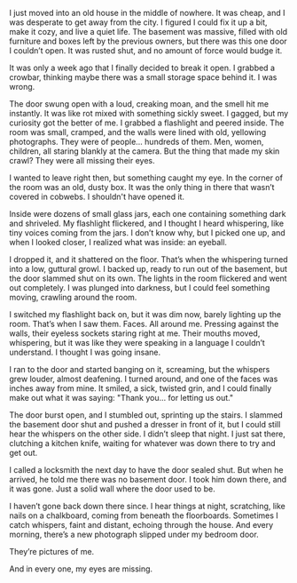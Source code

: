 
I just moved into an old house in the middle of nowhere. It was cheap, and I was desperate to get away from the city. I figured I could fix it up a bit, make it cozy, and live a quiet life. The basement was massive, filled with old furniture and boxes left by the previous owners, but there was this one door I couldn’t open. It was rusted shut, and no amount of force would budge it.

It was only a week ago that I finally decided to break it open. I grabbed a crowbar, thinking maybe there was a small storage space behind it. I was wrong.

The door swung open with a loud, creaking moan, and the smell hit me instantly. It was like rot mixed with something sickly sweet. I gagged, but my curiosity got the better of me. I grabbed a flashlight and peered inside. The room was small, cramped, and the walls were lined with old, yellowing photographs. They were of people… hundreds of them. Men, women, children, all staring blankly at the camera. But the thing that made my skin crawl? They were all missing their eyes.

I wanted to leave right then, but something caught my eye. In the corner of the room was an old, dusty box. It was the only thing in there that wasn’t covered in cobwebs. I shouldn't have opened it.

Inside were dozens of small glass jars, each one containing something dark and shriveled. My flashlight flickered, and I thought I heard whispering, like tiny voices coming from the jars. I don’t know why, but I picked one up, and when I looked closer, I realized what was inside: an eyeball.

I dropped it, and it shattered on the floor. That’s when the whispering turned into a low, guttural growl. I backed up, ready to run out of the basement, but the door slammed shut on its own. The lights in the room flickered and went out completely. I was plunged into darkness, but I could feel something moving, crawling around the room.

I switched my flashlight back on, but it was dim now, barely lighting up the room. That’s when I saw them. Faces. All around me. Pressing against the walls, their eyeless sockets staring right at me. Their mouths moved, whispering, but it was like they were speaking in a language I couldn’t understand. I thought I was going insane.

I ran to the door and started banging on it, screaming, but the whispers grew louder, almost deafening. I turned around, and one of the faces was inches away from mine. It smiled, a sick, twisted grin, and I could finally make out what it was saying: "Thank you... for letting us out."

The door burst open, and I stumbled out, sprinting up the stairs. I slammed the basement door shut and pushed a dresser in front of it, but I could still hear the whispers on the other side. I didn’t sleep that night. I just sat there, clutching a kitchen knife, waiting for whatever was down there to try and get out.

I called a locksmith the next day to have the door sealed shut. But when he arrived, he told me there was no basement door. I took him down there, and it was gone. Just a solid wall where the door used to be.

I haven’t gone back down there since. I hear things at night, scratching, like nails on a chalkboard, coming from beneath the floorboards. Sometimes I catch whispers, faint and distant, echoing through the house. And every morning, there’s a new photograph slipped under my bedroom door.

They’re pictures of me.

And in every one, my eyes are missing.

